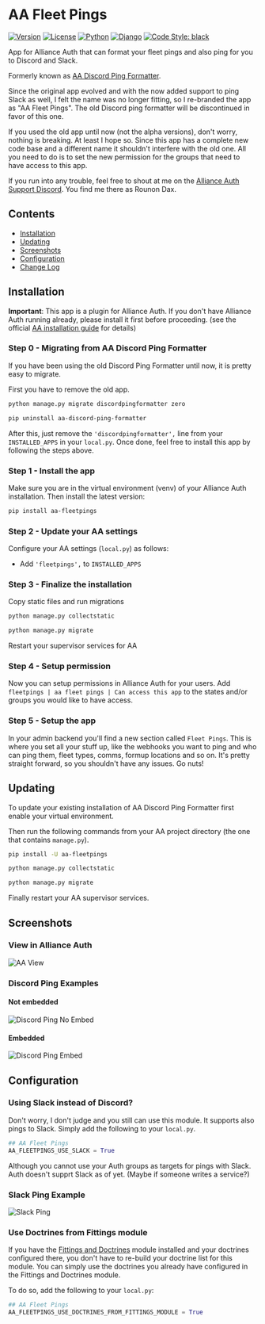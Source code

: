 # AA Fleet Pings

[![Version](https://img.shields.io/pypi/v/aa-fleetpings?label=release)](https://pypi.org/project/aa-fleetpings/)
[![License](https://img.shields.io/badge/license-GPLv3-green)](https://pypi.org/project/aa-fleetpings/)
[![Python](https://img.shields.io/pypi/pyversions/aa-fleetpings)](https://pypi.org/project/aa-fleetpings/)
[![Django](https://img.shields.io/pypi/djversions/aa-fleetpings?label=django)](https://pypi.org/project/aa-fleetpings/)
[![Code Style: black](https://img.shields.io/badge/code%20style-black-000000.svg)](http://black.readthedocs.io/en/latest/)

App for Alliance Auth that can format your fleet pings and also ping for you to Discord and Slack.

Formerly known as [AA Discord Ping Formatter](https://github.com/ppfeufer/aa-discord-ping-formatter).
 
Since the original app evolved and with the now added support to ping Slack as well,
I felt the name was no longer fitting, so I re-branded the app as "AA Fleet Pings". The old Discord ping
formatter will be discontinued in favor of this one.

If you used the old app until now (not the alpha versions), don't worry, nothing is breaking. At least I hope so.
Since this app has a complete new code base and a different name it shouldn't interfere with the old one.
All you need to do is to set the new permission for the groups that need to have access to this app.

If you run into any trouble, feel free to shout at me on the [Alliance Auth Support Discord](https://discord.gg/fjnHAmk).
You find me there as Rounon Dax.

## Contents

- [Installation](#installation)
- [Updating](#updating)
- [Screenshots](#screenshots)
- [Configuration](#configuration)
- [Change Log](CHANGELOG.md)

## Installation

**Important**: This app is a plugin for Alliance Auth. If you don't have Alliance Auth running already,
please install it first before proceeding.
(see the official [AA installation guide](https://allianceauth.readthedocs.io/en/latest/installation/allianceauth.html) for details)

### Step 0 - Migrating from AA Discord Ping Formatter

If you have been using the old Discord Ping Formatter until now, it is pretty easy to migrate.

First you have to remove the old app.

```bash
python manage.py migrate discordpingformatter zero
```

```bash
pip uninstall aa-discord-ping-formatter
```

After this, just remove the `'discordpingformatter',` line from your `INSTALLED_APPS` in your `local.py`.
Once done, feel free to install this app by following the steps above.

### Step 1 - Install the app

Make sure you are in the virtual environment (venv) of your Alliance Auth installation.
Then install the latest version:

```bash
pip install aa-fleetpings
```

### Step 2 - Update your AA settings

Configure your AA settings (`local.py`) as follows:

- Add `'fleetpings',` to `INSTALLED_APPS`


### Step 3 - Finalize the installation

Copy static files and run migrations

```bash
python manage.py collectstatic
```

```bash
python manage.py migrate
```

Restart your supervisor services for AA

### Step 4 - Setup permission

Now you can setup permissions in Alliance Auth for your users.
Add ``fleetpings | aa fleet pings | Can access this app`` to the states and/or
groups you would like to have access.

### Step 5 - Setup the app

In your admin backend you'll find a new section called `Fleet Pings`.
This is where you set all your stuff up, like the webhooks you want to ping and who can ping them,
fleet types, comms, formup locations and so on. It's pretty straight forward,
so you shouldn't have any issues. Go nuts!

## Updating

To update your existing installation of AA Discord Ping Formatter first enable your virtual environment.

Then run the following commands from your AA project directory (the one that contains `manage.py`).

```bash
pip install -U aa-fleetpings
```

```bash
python manage.py collectstatic
```

```bash
python manage.py migrate
```

Finally restart your AA supervisor services.

## Screenshots

### View in Alliance Auth

![AA View](https://raw.githubusercontent.com/ppfeufer/aa-fleetpings/master/fleetpings/docs/aa-view.jpg)

### Discord Ping Examples

#### Not embedded

![Discord Ping No Embed](https://raw.githubusercontent.com/ppfeufer/aa-fleetpings/master/fleetpings/docs/discord-ping.jpg)

#### Embedded

![Discord Ping Embed](https://raw.githubusercontent.com/ppfeufer/aa-fleetpings/master/fleetpings/docs/discord-ping-embedded.jpg)


## Configuration

### Using Slack instead of Discord?

Don't worry, I don't judge and you still can use this module. It supports also pings to Slack.
Simply add the following to your `local.py`.

```python
## AA Fleet Pings
AA_FLEETPINGS_USE_SLACK = True
```

Although you cannot use your Auth groups as targets for pings with Slack. Auth doesn't supprt Slack as of yet.
(Maybe if someone writes a service?)

### Slack Ping Example

![Slack Ping](https://raw.githubusercontent.com/ppfeufer/aa-fleetpings/master/fleetpings/docs/slack-ping.jpg)

### Use Doctrines from Fittings module

If you have the [Fittings and Doctrines](https://gitlab.com/colcrunch/fittings) module installed and your doctrines configured there, 
you don't have to re-build your doctrine list for this module. You can simply use the doctrines you
already have configured in the Fittings and Doctrines module.

To do so, add the following to your `local.py`:

```python
## AA Fleet Pings
AA_FLEETPINGS_USE_DOCTRINES_FROM_FITTINGS_MODULE = True
```
